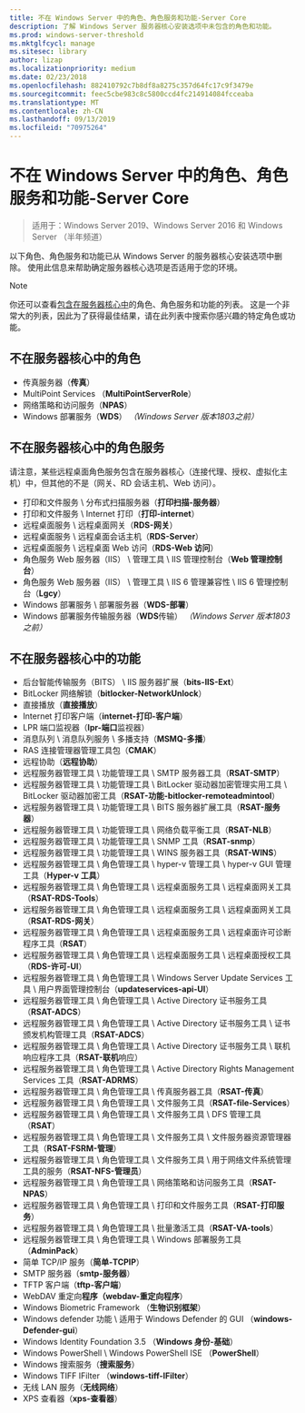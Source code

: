 ```yaml
---
title: 不在 Windows Server 中的角色、角色服务和功能-Server Core
description: 了解 Windows Server 服务器核心安装选项中未包含的角色和功能。
ms.prod: windows-server-threshold
ms.mktglfcycl: manage
ms.sitesec: library
author: lizap
ms.localizationpriority: medium
ms.date: 02/23/2018
ms.openlocfilehash: 882410792c7b8df8a8275c357d64fc17c9f3479e
ms.sourcegitcommit: feec5cbe983c8c5800ccd4fc214914084fcceaba
ms.translationtype: MT
ms.contentlocale: zh-CN
ms.lasthandoff: 09/13/2019
ms.locfileid: "70975264"
---
```

# <a name="roles-role-services-and-features-not-in-windows-server---server-core"></a>不在 Windows Server 中的角色、角色服务和功能-Server Core

> 适用于：Windows Server 2019、Windows Server 2016 和 Windows Server （半年频道）

以下角色、角色服务和功能已从 Windows Server 的服务器核心安装选项中删除。 使用此信息来帮助确定服务器核心选项是否适用于您的环境。

> [!NOTE]
> 你还可以查看[包含在服务器核心中](server-core-roles-and-services.md)的角色、角色服务和功能的列表。 这是一个非常大的列表，因此为了获得最佳结果，请在此列表中搜索你感兴趣的特定角色或功能。

## <a name="roles-not-in-server-core"></a>不在服务器核心中的角色

- 传真服务器（**传真**）
- MultiPoint Services （**MultiPointServerRole**）
- 网络策略和访问服务（**NPAS**）
- Windows 部署服务（**WDS**） *（Windows Server 版本1803之前）*

## <a name="role-services-not-in-server-core"></a>不在服务器核心中的角色服务
请注意，某些远程桌面角色服务包含在服务器核心（连接代理、授权、虚拟化主机）中，但其他的不是（网关、RD 会话主机、Web 访问）。

- 打印和文件服务 \ 分布式扫描服务器（**打印扫描-服务器**）
- 打印和文件服务 \ Internet 打印（**打印-internet**）
- 远程桌面服务 \ 远程桌面网关（**RDS-网关**）
- 远程桌面服务 \ 远程桌面会话主机（**RDS-Server**）
- 远程桌面服务 \ 远程桌面 Web 访问（**RDS-Web 访问**）
- 角色服务 Web 服务器（IIS） \ 管理工具 \ IIS 管理控制台（**Web 管理控制台**）
- 角色服务 Web 服务器（IIS） \ 管理工具 \ IIS 6 管理兼容性 \ IIS 6 管理控制台（**Lgcy**）
- Windows 部署服务 \ 部署服务器（**WDS-部署**）
- Windows 部署服务传输服务器（**WDS**传输） *（Windows Server 版本1803之前）*

## <a name="features-not-in-server-core"></a>不在服务器核心中的功能
- 后台智能传输服务（BITS） \ IIS 服务器扩展（**bits-IIS-Ext**）
- BitLocker 网络解锁（**bitlocker-NetworkUnlock**）
- 直接播放（**直接播放**）
- Internet 打印客户端（**internet-打印-客户端**）
- LPR 端口监视器（**lpr-端口**监视器）
- 消息队列 \ 消息队列服务 \ 多播支持（**MSMQ-多播**）
- RAS 连接管理器管理工具包（**CMAK**）
- 远程协助（**远程协助**）
- 远程服务器管理工具 \ 功能管理工具 \ SMTP 服务器工具（**RSAT-SMTP**）
- 远程服务器管理工具 \ 功能管理工具 \ BitLocker 驱动器加密管理实用工具 \ BitLocker 驱动器加密工具（**RSAT-功能-bitlocker-remoteadmintool**）
- 远程服务器管理工具 \ 功能管理工具 \ BITS 服务器扩展工具（**RSAT-服务器**）
- 远程服务器管理工具 \ 功能管理工具 \ 网络负载平衡工具（**RSAT-NLB**）
- 远程服务器管理工具 \ 功能管理工具 \ SNMP 工具（**RSAT-snmp**）
- 远程服务器管理工具 \ 功能管理工具 \ WINS 服务器工具（**RSAT-WINS**）
- 远程服务器管理工具 \ 角色管理工具 \ hyper-v 管理工具 \ hyper-v GUI 管理工具（**Hyper-v 工具**）
- 远程服务器管理工具 \ 角色管理工具 \ 远程桌面服务工具 \ 远程桌面网关工具（**RSAT-RDS-Tools**）
- 远程服务器管理工具 \ 角色管理工具 \ 远程桌面服务工具 \ 远程桌面网关工具（**RSAT-RDS-网关**）
- 远程服务器管理工具 \ 角色管理工具 \ 远程桌面服务工具 \ 远程桌面许可诊断程序工具（**RSAT**）
- 远程服务器管理工具 \ 角色管理工具 \ 远程桌面服务工具 \ 远程桌面授权工具（**RDS-许可-UI**）
- 远程服务器管理工具 \ 角色管理工具 \ Windows Server Update Services 工具 \ 用户界面管理控制台（**updateservices-api-UI**）
- 远程服务器管理工具 \ 角色管理工具 \ Active Directory 证书服务工具（**RSAT-ADCS**）
- 远程服务器管理工具 \ 角色管理工具 \ Active Directory 证书服务工具 \ 证书颁发机构管理工具（**RSAT-ADCS**）
- 远程服务器管理工具 \ 角色管理工具 \ Active Directory 证书服务工具 \ 联机响应程序工具（**RSAT-联机**响应）
- 远程服务器管理工具 \ 角色管理工具 \ Active Directory Rights Management Services 工具（**RSAT-ADRMS**）
- 远程服务器管理工具 \ 角色管理工具 \ 传真服务器工具（**RSAT-传真**）
- 远程服务器管理工具 \ 角色管理工具 \ 文件服务工具（**RSAT-file-Services**）
- 远程服务器管理工具 \ 角色管理工具 \ 文件服务工具 \ DFS 管理工具（**RSAT**）
- 远程服务器管理工具 \ 角色管理工具 \ 文件服务工具 \ 文件服务器资源管理器工具（**RSAT-FSRM-管理**）
- 远程服务器管理工具 \ 角色管理工具 \ 文件服务工具 \ 用于网络文件系统管理工具的服务（**RSAT-NFS-管理员**）
- 远程服务器管理工具 \ 角色管理工具 \ 网络策略和访问服务工具（**RSAT-NPAS**）
- 远程服务器管理工具 \ 角色管理工具 \ 打印和文件服务工具（**RSAT-打印服务**）
- 远程服务器管理工具 \ 角色管理工具 \ 批量激活工具（**RSAT-VA-tools**）
- 远程服务器管理工具 \ 角色管理工具 \ Windows 部署服务工具（**AdminPack**）
- 简单 TCP/IP 服务（**简单-TCPIP**）
- SMTP 服务器（**smtp-服务器**）
- TFTP 客户端（**tftp-客户端**）
- WebDAV 重定向**程序（webdav-重定向程序**）
- Windows Biometric Framework （**生物识别框架**）
- Windows defender 功能 \ 适用于 Windows Defender 的 GUI （**windows-Defender-gui**）
- Windows Identity Foundation 3.5 （**Windows 身份-基础**）
- Windows PowerShell \ Windows PowerShell ISE （**PowerShell**）
- Windows 搜索服务（**搜索服务**）
- Windows TIFF IFilter （**windows-tiff-IFilter**）
- 无线 LAN 服务（**无线网络**）
- XPS 查看器（**xps-查看器**）
